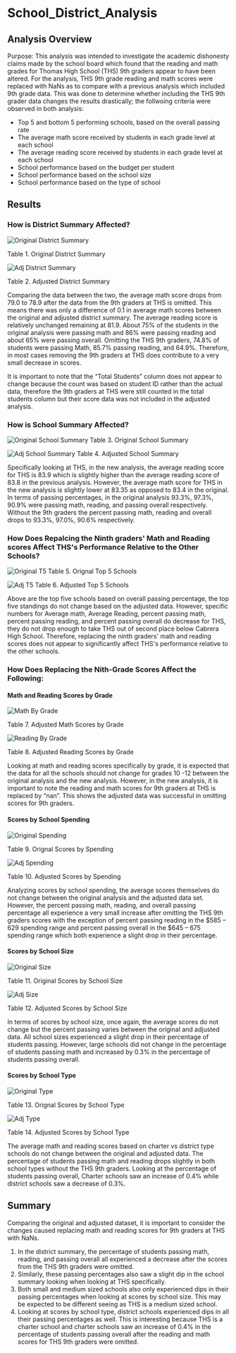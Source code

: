 # School_District_Analysis

## Analysis Overview

Purpose: This analysis was intended to investigate the academic dishonesty claims made by the school board which found that the reading and math grades for Thomas High School (THS) 9th graders appear to have been altered. For the analysis, THS 9th grade reading and math scores were replaced with NaNs as to compare with a previous analysis which included 9th grade data. This was done to determine whether including the THS 9th grader data changes the results drastically; the follwoing criteria were observed in both analysis:

- Top 5 and bottom 5 performing schools, based on the overall passing rate
- The average math score received by students in each grade level at each school
- The average reading score received by students in each grade level at each school
- School performance based on the budget per student
- School performance based on the school size 
- School performance based on the type of school


## Results
### How is District Summary Affected?

![Original District Summary](https://user-images.githubusercontent.com/94864663/151683399-5ef2b41b-8889-4072-ac75-ab83561d4382.png)
 
 Table 1. Original District Summary

![Adj District Summary](https://user-images.githubusercontent.com/94864663/151683575-a4f41571-5619-431f-8a55-b8949f833961.png)
 
 Table 2. Adjusted District Summary

Comparing the data between the two, the average math score drops from 79.0 to 78.9 after the data from the 9th graders at THS is omitted. This means there was only a difference of 0.1 in average math scores between the original and adjusted district summary. The average reading score is relatively unchanged remaining at 81.9. About 75% of the students in the original analysis were passing math and 86% were passing reading and about 65% were passing overall. Omitting the THS 9th graders, 74.8% of students were passing Math, 85.7% passing reading, and 64.9%. Therefore, in most cases removing the 9th graders at THS does contribute to a very small decrease in scores. 

It is important to note that the “Total Students” column does not appear to change because the count was based on student ID rather than the actual data, therefore the 9th graders at THS were still counted in the total students column but their score data was not included in the adjusted analysis. 


### How is School Summary Affected?

![Original School Summary](https://user-images.githubusercontent.com/94864663/151683407-e84b4d9d-6509-4df3-834d-023d10e59960.png)
Table 3. Original School Summary


![Adj School Summary](https://user-images.githubusercontent.com/94864663/151683567-47e6dfc1-53fb-496a-8390-1ecec4866b74.png)
Table 4. Adjusted School Summary

Specifically looking at THS, in the new analysis, the average reading score for THS is 83.9 which is slightly higher than the average reading score of 83.8 in the previous analysis. However, the average math score for THS in the new analysis is slightly lower at 83.35 as opposed to 83.4 in the original. In terms of passing percentages, in the original analysis 93.3%, 97.3%, 90.9% were passing math, reading, and passing overall respectively. Without the 9th graders the percent passing math, reading and overall drops to 93.3%, 97.0%, 90.6% respectively. 


### How Does Repalcing the Ninth graders' Math and Reading scores Affect THS's Performance Relative to the Other Schools?

![Original T5](https://user-images.githubusercontent.com/94864663/151683427-265c34f1-364c-446d-b37f-0d489f0ae9fb.png)
Table 5. Orignal Top 5 Schools


![Adj T5](https://user-images.githubusercontent.com/94864663/151683555-16315481-ea84-4f64-ad81-e26d9e4178a8.png)
Table 6. Adjusted Top 5 Schools

Above are the top five schools based on overall passing percentage, the top five standings do not change based on the adjusted data. However, specific numbers for Average math, Average Reading, percent passing math, percent passing reading, and percent passing overall do decrease for THS, they do not drop enough to take THS out of second place below Cabrera High School. Therefore, replacing the ninth graders' math and reading scores does not appear to significantly affect THS's performance relative to the other schools. 


### How Does Replacing the Nith-Grade Scores Affect the Following:

#### Math and Reading Scores by Grade

![Math By Grade](https://user-images.githubusercontent.com/94864663/151683455-db282ac7-6fb8-4bbf-8d73-c0db15736952.png)

Table 7. Adjusted Math Scores by Grade


![Reading By Grade](https://user-images.githubusercontent.com/94864663/151683465-3f86ad42-6120-4c00-921c-3f6a59a01930.png)

Table 8. Adjusted Reading Scores by Grade

Looking at math and reading scores specifically by grade, it is expected that the data for all the schools should not change for grades 10 -12 between the original analysis and the new analysis. However, in the new analysis, it is important to note the reading and math scores for 9th graders at THS is replaced by “nan”. This shows the adjusted data was successful in omitting scores for 9th graders. 


#### Scores by School Spending

![Original Spending](https://user-images.githubusercontent.com/94864663/151683478-41da8792-4320-4e4a-bb89-f5fe70d82be8.png)

Table 9. Orignal Scores by Spending

![Adj Spending](https://user-images.githubusercontent.com/94864663/151683547-c66b52b1-971e-42b4-8f0d-6df0eee861a1.png)

Table 10. Adjusted Scores by Spending

Analyzing scores by school spending, the average scores themselves do not change between the original analysis and the adjusted data set. However, the percent passing math, reading, and overall passing percentage all experience a very small increase after omitting the THS 9th graders scores with the exception of percent passing reading in the $585 – 629 spending range and percent passing overall in the $645 – 675 spending range which both experience a slight drop in their percentage. 


#### Scores by School Size

![Original Size](https://user-images.githubusercontent.com/94864663/151683489-6839ef68-cc6c-4a8a-bd4c-e535d0aba81d.png)

Table 11. Original Scores by School Size


![Adj Size](https://user-images.githubusercontent.com/94864663/151683539-d8e7fdb1-4401-4f4c-a769-50af0852b86e.png)

Table 12. Adjusted Scores by School Size

In terms of scores by school size, once again, the average scores do not change but the percent passing varies between the original and adjusted data. All school sizes experienced a slight drop in their percentage of students passing. However, large schools did not change in the percentage of students passing math and increased by 0.3% in the percentage of students passing overall. 


#### Scores by School Type

![Original Type](https://user-images.githubusercontent.com/94864663/151683502-e48a1485-12e6-4238-9912-3d2487cdae45.png)

Table 13. Orignal Scores by School Type

![Adj Type](https://user-images.githubusercontent.com/94864663/151683530-2315607d-d451-4a86-8768-dac5bd270d90.png)

Table 14. Adjusted Scores by School Type

The average math and reading scores based on charter vs district type schools do not change between the original and adjusted data. The percentage of students passing math and reading drops slightly in both school types without the THS 9th graders. Looking at the percentage of students passing overall, Charter schools saw an increase of 0.4% while district schools saw a decrease of 0.3%.  

## Summary

Comparing the original and adjusted dataset, it is important to consider the changes caused replacing math and reading scores for 9th graders at THS with NaNs. 

1. In the district summary, the percentage of students passing math, reading, and passing overall all experienced a decrease after the scores from the THS 9th graders were omitted. 
2. Similarly, these passing percentages also saw a slight dip in the school summary looking when looking at THS specifically. 
3. Both small and medium sized schools also only experienced dips in their passing percentages when looking at scores by school size. This may be expected to be different seeing as THS is a medium sized school. 
4. Looking at scores by school type, district schools experienced dips in all their passing percentages as well. This is interesting because THS is a charter school and charter schools saw an increase of 0.4% in the percentage of students passing overall after the reading and math scores for THS 9th graders were omitted.

